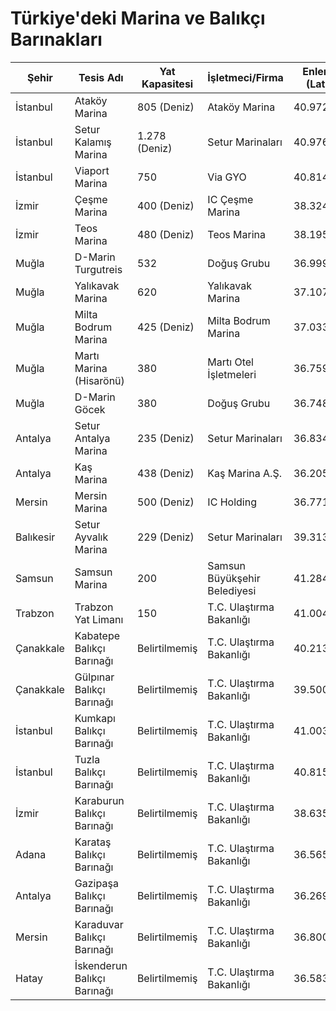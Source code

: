 # Türkiye'deki Marina ve Balıkçı Barınakları

| Şehir      | Tesis Adı                | Yat Kapasitesi | İşletmeci/Firma                   | Enlem (Lat) | Boylam (Lon) |
|------------|--------------------------|----------------|-----------------------------------|-------------|--------------|
| İstanbul   | Ataköy Marina            | 805 (Deniz)    | Ataköy Marina                     | 40.97278    | 28.88194     |
| İstanbul   | Setur Kalamış Marina     | 1.278 (Deniz)  | Setur Marinaları                  | 40.97694    | 29.03581     |
| İstanbul   | Viaport Marina           | 750            | Via GYO                           | 40.81417    | 29.32000     |
| İzmir      | Çeşme Marina             | 400 (Deniz)    | IC Çeşme Marina                   | 38.32400    | 26.30222     |
| İzmir      | Teos Marina              | 480 (Deniz)    | Teos Marina                       | 38.19583    | 26.78250     |
| Muğla      | D-Marin Turgutreis       | 532            | Doğuş Grubu                       | 36.99917    | 27.25528     |
| Muğla      | Yalıkavak Marina         | 620            | Yalıkavak Marina                  | 37.10769    | 27.28297     |
| Muğla      | Milta Bodrum Marina      | 425 (Deniz)    | Milta Bodrum Marina               | 37.03333    | 27.43056     |
| Muğla      | Martı Marina (Hisarönü)  | 380            | Martı Otel İşletmeleri            | 36.75917    | 28.09889     |
| Muğla      | D-Marin Göcek            | 380            | Doğuş Grubu                       | 36.74833    | 28.94333     |
| Antalya    | Setur Antalya Marina     | 235 (Deniz)    | Setur Marinaları                  | 36.83475    | 30.61478     |
| Antalya    | Kaş Marina               | 438 (Deniz)    | Kaş Marina A.Ş.                   | 36.20528    | 29.62417     |
| Mersin     | Mersin Marina            | 500 (Deniz)    | IC Holding                        | 36.77167    | 34.57667     |
| Balıkesir  | Setur Ayvalık Marina     | 229 (Deniz)    | Setur Marinaları                  | 39.31394    | 26.68797     |
| Samsun     | Samsun Marina            | 200            | Samsun Büyükşehir Belediyesi      | 41.28472    | 36.33494     |
| Trabzon    | Trabzon Yat Limanı       | 150            | T.C. Ulaştırma Bakanlığı          | 41.00494    | 39.72833     |
| Çanakkale  | Kabatepe Balıkçı Barınağı| Belirtilmemiş  | T.C. Ulaştırma Bakanlığı          | 40.21389    | 26.42000     |
| Çanakkale  | Gülpınar Balıkçı Barınağı| Belirtilmemiş  | T.C. Ulaştırma Bakanlığı          | 39.50000    | 26.08333     |
| İstanbul   | Kumkapı Balıkçı Barınağı | Belirtilmemiş  | T.C. Ulaştırma Bakanlığı          | 41.00333    | 28.97694     |
| İstanbul   | Tuzla Balıkçı Barınağı   | Belirtilmemiş  | T.C. Ulaştırma Bakanlığı          | 40.81500    | 29.30000     |
| İzmir      | Karaburun Balıkçı Barınağı| Belirtilmemiş | T.C. Ulaştırma Bakanlığı          | 38.63500    | 26.51278     |
| Adana      | Karataş Balıkçı Barınağı | Belirtilmemiş  | T.C. Ulaştırma Bakanlığı          | 36.56500    | 35.37611     |
| Antalya    | Gazipaşa Balıkçı Barınağı| Belirtilmemiş  | T.C. Ulaştırma Bakanlığı          | 36.26944    | 32.31778     |
| Mersin     | Karaduvar Balıkçı Barınağı| Belirtilmemiş | T.C. Ulaştırma Bakanlığı          | 36.80000    | 34.66667     |
| Hatay      | İskenderun Balıkçı Barınağı| Belirtilmemiş| T.C. Ulaştırma Bakanlığı          | 36.58333    | 36.16667     |

